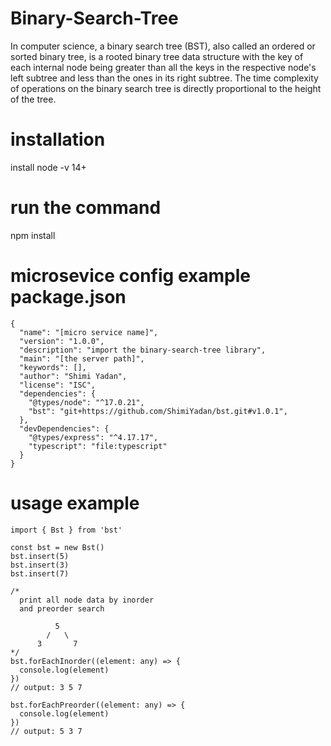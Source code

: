 # Binary-Search-Tree
In computer science, a binary search tree (BST), also called an ordered or sorted binary tree, is a rooted binary tree data structure with the key of each internal node being greater than all the keys in the respective node's left subtree and less than the ones in its right subtree. The time complexity of operations on the binary search tree is directly proportional to the height of the tree.

# installation
install node -v 14+

# run the command
npm install

# microsevice config example package.json
```
{
  "name": "[micro service name]",
  "version": "1.0.0",
  "description": "import the binary-search-tree library",
  "main": "[the server path]",
  "keywords": [],
  "author": "Shimi Yadan",
  "license": "ISC",
  "dependencies": {
    "@types/node": "^17.0.21",
    "bst": "git+https://github.com/ShimiYadan/bst.git#v1.0.1",
  },
  "devDependencies": {
    "@types/express": "^4.17.17",
    "typescript": "file:typescript"
  }
}
```

# usage example
```
import { Bst } from 'bst'

const bst = new Bst()
bst.insert(5)
bst.insert(3)
bst.insert(7)

/*
  print all node data by inorder
  and preorder search

          5 
        /   \
      3       7
*/
bst.forEachInorder((element: any) => {
  console.log(element)
})
// output: 3 5 7 

bst.forEachPreorder((element: any) => {
  console.log(element)
})
// output: 5 3 7
```
